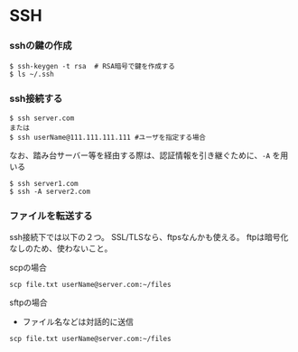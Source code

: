 # SSH

### sshの鍵の作成
```
$ ssh-keygen -t rsa  # RSA暗号で鍵を作成する
$ ls ~/.ssh
```

### ssh接続する
```
$ ssh server.com 
または
$ ssh userName@111.111.111.111 #ユーザを指定する場合
```
なお、踏み台サーバー等を経由する際は、認証情報を引き継ぐために、`-A` を用いる

```
$ ssh server1.com
$ ssh -A server2.com
```

### ファイルを転送する
ssh接続下では以下の２つ。
SSL/TLSなら、ftpsなんかも使える。
ftpは暗号化なしのため、使わないこと。

scpの場合

```
scp file.txt userName@server.com:~/files
```

sftpの場合
- ファイル名などは対話的に送信
```
scp file.txt userName@server.com:~/files
```

